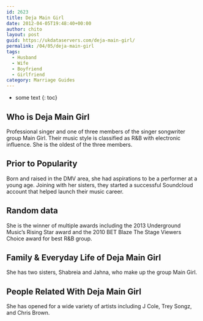 ```yaml
---
id: 2623
title: Deja Main Girl
date: 2012-04-05T19:48:40+00:00
author: chito
layout: post
guid: https://ukdataservers.com/deja-main-girl/
permalink: /04/05/deja-main-girl
tags:
  - Husband
  - Wife
  - Boyfriend
  - Girlfriend
category: Marriage Guides
---
```


* some text
{: toc}


## Who is  Deja Main Girl
                  
                  
                  
Professional singer and one of three members of the singer songwriter group Main Girl. Their music style is classified as R&B with electronic influence. She is the oldest of the three members. 
                  
                
                
                
## Prior to Popularity 
                  
                  
                  
Born and raised in the DMV area, she had aspirations to be a performer at a young age. Joining with her sisters, they started a successful Soundcloud account that helped launch their music career. 
                  
                
                
                
## Random data 
                  
                  
                  
She is the winner of multiple awards including the 2013 Underground Music&#8217;s Rising Star award and the 2010 BET Blaze The Stage Viewers Choice award for best R&B group. 
                  
                
                
                
## Family & Everyday Life of Deja Main Girl
                  
                  
                  
She has two sisters, Shabreia and Jahna, who make up the group Main Girl. 
                  
                
                
                
## People Related With  Deja Main Girl
                  
                  
                  
She has opened for a wide variety of artists including J Cole, Trey Songz, and Chris Brown. 
                  
                
              
            
          
          
          
    
    
  
